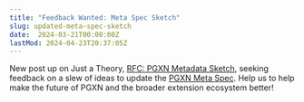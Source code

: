 ```yaml
---
title: "Feedback Wanted: Meta Spec Sketch"
slug: updated-meta-spec-sketch
date:  2024-03-21T00:00:00Z
lastMod: 2024-04-23T20:37:05Z
---
```


New post up on Just a Theory, [RFC: PGXN Metadata Sketch], seeking feedback on
a slew of ideas to update the [PGXN Meta Spec]. Help us to help make the
future of PGXN and the broader extension ecosystem better!

  [RFC: PGXN Metadata Sketch]: https://justatheory.com/2024/03/rfc-pgxn-metadata-sketch/
  [PGXN Meta Spec]: https://pgxn.org/spec/

